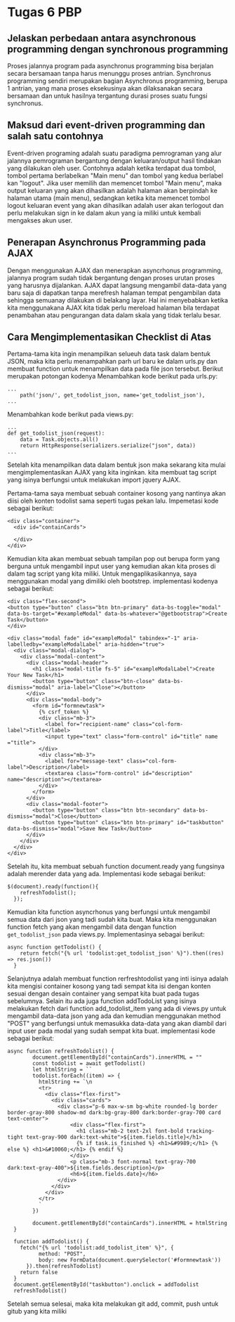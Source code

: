 # Tugas 6 PBP #

## Jelaskan perbedaan antara asynchronous programming dengan synchronous programming ##
Proses jalannya program pada asynchronus programming bisa berjalan secara bersamaan tanpa harus menunggu proses antrian. Synchronus programming sendiri merupakan bagian Asynchronus programming, berupa 1 antrian, yang mana proses eksekusinya akan dilaksanakan secara bersamaan dan untuk hasilnya tergantung durasi proses suatu fungsi synchronus.

## Maksud dari event-driven programming dan salah satu contohnya ##
Event-driven programing adalah suatu paradigma pemrograman yang alur jalannya pemrograman bergantung dengan keluaran/output hasil tindakan yang dilakukan oleh user. Contohnya adalah ketika terdapat dua tombol, tombol pertama berlabelkan "Main menu" dan tombol yang kedua berlabel kan "logout". Jika user memilih dan memencet tombol "Main menu", maka output keluaran yang akan dihasilkan adalah halaman akan berpindah ke halaman utama (main menu), sedangkan ketika kita memencet tombol logout keluaran event yang akan dihasilkan adalah user akan terlogout dan perlu melakukan sign in ke dalam akun yang ia miliki untuk kembali mengakses akun user.

## Penerapan Asynchronus Programming pada AJAX ##
Dengan menggunakan AJAX dan menerapkan asyncrhonus programming, jalannya program sudah tidak bergantung dengan proses urutan proses yang harusnya dijalankan. AJAX dapat langsung mengambil data-data yang baru saja di dapatkan tanpa merefresh halaman tempat pengambilan data sehingga semuanay dilakukan di belakang layar. Hal ini menyebabkan ketika kita menggunakana AJAX kita tidak perlu mereload halaman bila terdapat penambahan atau pengurangan data dalam skala yang tidak terlalu besar.

## Cara Mengimplementasikan Checklist di Atas ##

Pertama-tama kita ingin menampilkan selueuh data task dalam bentuk JSON, maka kita perlu menampahkan parh url baru ke dalam urls.py dan membuat function untuk menampilkan data pada file json tersebut. Berikut merupakan potongan kodenya 
Menambahkan kode berikut pada urls.py:
```
...
    path('json/', get_todolist_json, name='get_todolist_json'),
...
```

Menambahkan kode berikut pada views.py:
```
...
def get_todolist_json(request):
    data = Task.objects.all()
    return HttpResponse(serializers.serialize("json", data))
...
```

Setelah kita menampilkan data dalam bentuk json maka sekarang kita mulai mengimplementasikan AJAX yang kita inginkan. kita membuat tag script yang isinya berfungsi untuk melakukan import jquery AJAX. 

Pertama-tama saya membuat sebuah container kosong yang nantinya akan diisi oleh konten todolist sama seperti tugas pekan lalu. Impemetasi kode sebagai berikut:
```
<div class="container">
  <div id="containCards">

  </div>
</div>
```

Kemudian kita akan membuat sebuah tampilan pop out berupa form yang berguna untuk mengambil input user yang kemudian akan kita proses di dalam tag script yang kita miliki. Untuk mengaplikasikannya, saya menggunakan modal yang dimiliki oleh bootstrep. implementasi kodenya sebagai berikut:
```
<div class="flex-second">
<button type="button" class="btn btn-primary" data-bs-toggle="modal" data-bs-target="#exampleModal" data-bs-whatever="@getbootstrap">Create Task</button>
</div>

<div class="modal fade" id="exampleModal" tabindex="-1" aria-labelledby="exampleModalLabel" aria-hidden="true">
  <div class="modal-dialog">
    <div class="modal-content">
      <div class="modal-header">
        <h1 class="modal-title fs-5" id="exampleModalLabel">Create Your New Task</h1>
        <button type="button" class="btn-close" data-bs-dismiss="modal" aria-label="Close"></button>
      </div>
      <div class="modal-body">
        <form id="formnewtask">
          {% csrf_token %}
          <div class="mb-3">
            <label for="recipient-name" class="col-form-label">Title</label>
            <input type="text" class="form-control" id="title" name ="title">
          </div>
          <div class="mb-3">
            <label for="message-text" class="col-form-label">Description</label>
            <textarea class="form-control" id="description" name="description"></textarea>
          </div>
        </form>
      </div>
      <div class="modal-footer">
        <button type="button" class="btn btn-secondary" data-bs-dismiss="modal">Close</button>
        <button type="button" class="btn btn-primary" id="taskbutton"  data-bs-dismiss="modal">Save New Task</button>
      </div>
    </div>
  </div>
</div>
```

Setelah itu, kita membuat sebuah function document.ready yang fungsinya adalah merender data yang ada. Implementasi kode sebagai berikut:
```
$(document).ready(function(){
    refreshTodolist();
  });
```

Kemudian kita function asyncrhonus yang berfungsi untuk mengambil semua data dari json yang tadi sudah kita buat. Maka kita menggunakan function fetch yang akan mengambil data dengan function ```get_todolist_json``` pada views.py. Implementasinya sebagai berikut:
```
async function getTodolist() {
    return fetch("{% url 'todolist:get_todolist_json' %}").then((res) => res.json())
  }
```

Selanjutnya adalah membuat function rerfreshtodolist yang inti isinya adalah kita mengisi container kosong yang tadi sempat kita isi dengan konten sesuai dengan desain container yang sempat kita buat pada tugas sebelumnya. Selain itu ada juga function addTodoList yang isinya melakukan fetch dari function add_todolist_item yang ada di views.py untuk mengambil data-data json yang ada dan kemudian menggunakan method "POST" yang berfungsi untuk memasukka data-data yang akan diambil dari input user pada modal yang sudah sempat kita buat. implementasi kode sebagai berikut:
```
async function refreshTodolist() {
        document.getElementById("containCards").innerHTML = ""
        const todolist = await getTodolist()
        let htmlString = ``
        todolist.forEach((item) => {
          htmlString += `\n
          <tr>
            <div class="flex-first">
              <div class="cards">
                <div class="p-6 max-w-sm bg-white rounded-lg border border-gray-800 shadow-md dark:bg-gray-800 dark:border-gray-700 card text-center">
                    <div class="flex-first">
                      <h1 class="mb-2 text-2xl font-bold tracking-tight text-gray-900 dark:text-white">${item.fields.title}</h1>
                      {% if task.is_finished %} <h1>&#9989;</h1> {% else %} <h1>&#10060;</h1> {% endif %}
                    </div>
                    <p class="mb-3 font-normal text-gray-700 dark:text-gray-400">${item.fields.description}</p>
                    <h6>${item.fields.date}</h6>
                </div>
              </div>
            </div>
          </tr>
          ` 
        })
        
        document.getElementById("containCards").innerHTML = htmlString
  }

  function addTodolist() {
    fetch("{% url 'todolist:add_todolist_item' %}", {
          method: "POST",
          body: new FormData(document.querySelector('#formnewtask'))
      }).then(refreshTodolist)
    return false
  }
  document.getElementById("taskbutton").onclick = addTodolist
  refreshTodolist()
```

Setelah semua selesai, maka kita melakukan git add, commit, push untuk gitub yang kita miliki